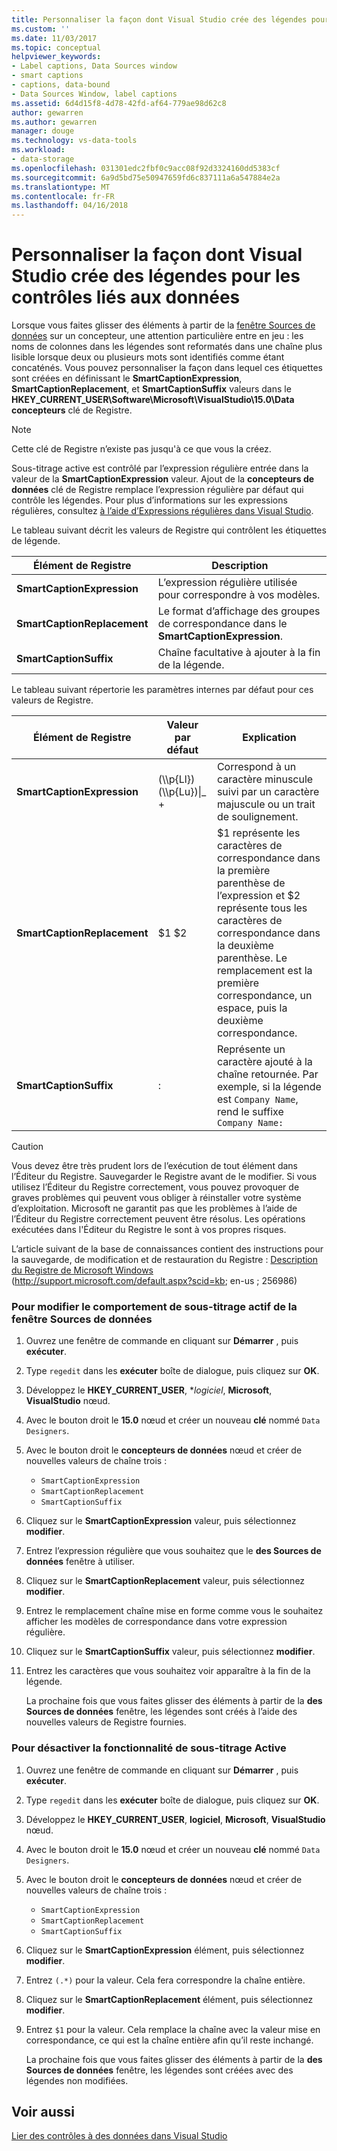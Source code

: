 ```yaml
---
title: Personnaliser la façon dont Visual Studio crée des légendes pour les contrôles liés aux données | Documents Microsoft
ms.custom: ''
ms.date: 11/03/2017
ms.topic: conceptual
helpviewer_keywords:
- Label captions, Data Sources window
- smart captions
- captions, data-bound
- Data Sources Window, label captions
ms.assetid: 6d4d15f8-4d78-42fd-af64-779ae98d62c8
author: gewarren
ms.author: gewarren
manager: douge
ms.technology: vs-data-tools
ms.workload:
- data-storage
ms.openlocfilehash: 031301edc2fbf0c9acc08f92d3324160dd5383cf
ms.sourcegitcommit: 6a9d5bd75e50947659fd6c837111a6a547884e2a
ms.translationtype: MT
ms.contentlocale: fr-FR
ms.lasthandoff: 04/16/2018
---
```

# <a name="customize-how-visual-studio-creates-captions-for-data-bound-controls"></a>Personnaliser la façon dont Visual Studio crée des légendes pour les contrôles liés aux données
Lorsque vous faites glisser des éléments à partir de la [fenêtre Sources de données](add-new-data-sources.md) sur un concepteur, une attention particulière entre en jeu : les noms de colonnes dans les légendes sont reformatés dans une chaîne plus lisible lorsque deux ou plusieurs mots sont identifiés comme étant concaténés. Vous pouvez personnaliser la façon dans lequel ces étiquettes sont créées en définissant le **SmartCaptionExpression**, **SmartCaptionReplacement**, et **SmartCaptionSuffix** valeurs dans le **HKEY_CURRENT_USER\Software\Microsoft\VisualStudio\15.0\Data concepteurs** clé de Registre.  
  
> [!NOTE]
> Cette clé de Registre n’existe pas jusqu'à ce que vous la créez.  
  
Sous-titrage active est contrôlé par l’expression régulière entrée dans la valeur de la **SmartCaptionExpression** valeur. Ajout de la **concepteurs de données** clé de Registre remplace l’expression régulière par défaut qui contrôle les légendes. Pour plus d’informations sur les expressions régulières, consultez [à l’aide d’Expressions régulières dans Visual Studio](../ide/using-regular-expressions-in-visual-studio.md).  
  
Le tableau suivant décrit les valeurs de Registre qui contrôlent les étiquettes de légende.  
  
|Élément de Registre|Description|  
|-------------------|-----------------|  
|**SmartCaptionExpression**|L’expression régulière utilisée pour correspondre à vos modèles.|  
|**SmartCaptionReplacement**|Le format d’affichage des groupes de correspondance dans le **SmartCaptionExpression**.|  
|**SmartCaptionSuffix**|Chaîne facultative à ajouter à la fin de la légende.|  
  
Le tableau suivant répertorie les paramètres internes par défaut pour ces valeurs de Registre.  
  
|Élément de Registre|Valeur par défaut|Explication|  
|-------------------|-------------------|-----------------|  
|**SmartCaptionExpression**|(\\\p{Ll}) (\\\p{Lu})&#124;_ +|Correspond à un caractère minuscule suivi par un caractère majuscule ou un trait de soulignement.|  
|**SmartCaptionReplacement**|$1 $2|$1 représente les caractères de correspondance dans la première parenthèse de l’expression et $2 représente tous les caractères de correspondance dans la deuxième parenthèse. Le remplacement est la première correspondance, un espace, puis la deuxième correspondance.|  
|**SmartCaptionSuffix**|:|Représente un caractère ajouté à la chaîne retournée. Par exemple, si la légende est `Company Name`, rend le suffixe `Company Name:`|  
  
> [!CAUTION]
> Vous devez être très prudent lors de l’exécution de tout élément dans l’Éditeur du Registre. Sauvegarder le Registre avant de le modifier. Si vous utilisez l’Éditeur du Registre correctement, vous pouvez provoquer de graves problèmes qui peuvent vous obliger à réinstaller votre système d’exploitation. Microsoft ne garantit pas que les problèmes à l’aide de l’Éditeur du Registre correctement peuvent être résolus. Les opérations exécutées dans l'Éditeur du Registre le sont à vos propres risques.  
>   
>  L’article suivant de la base de connaissances contient des instructions pour la sauvegarde, de modification et de restauration du Registre : [Description du Registre de Microsoft Windows](http://support.microsoft.com/default.aspx?scid=kb;en-us;256986) (http://support.microsoft.com/default.aspx?scid=kb; en-us ; 256986)  
  
### <a name="to-modify-the-smart-captioning-behavior-of-the-data-sources-window"></a>Pour modifier le comportement de sous-titrage actif de la fenêtre Sources de données  
  
1.  Ouvrez une fenêtre de commande en cliquant sur **Démarrer** , puis **exécuter**.  
  
2.  Type `regedit` dans les **exécuter** boîte de dialogue, puis cliquez sur **OK**.  
  
3.  Développez le **HKEY_CURRENT_USER**, **logiciel*, **Microsoft**, **VisualStudio** nœud.  
  
7.  Avec le bouton droit le **15.0** nœud et créer un nouveau **clé** nommé `Data Designers`.  
  
8.  Avec le bouton droit le **concepteurs de données** nœud et créer de nouvelles valeurs de chaîne trois :

    - `SmartCaptionExpression`
    - `SmartCaptionReplacement`
    - `SmartCaptionSuffix`
  
11. Cliquez sur le **SmartCaptionExpression** valeur, puis sélectionnez **modifier**.  
  
12. Entrez l’expression régulière que vous souhaitez que le **des Sources de données** fenêtre à utiliser.  
  
13. Cliquez sur le **SmartCaptionReplacement** valeur, puis sélectionnez **modifier**.  
  
14. Entrez le remplacement chaîne mise en forme comme vous le souhaitez afficher les modèles de correspondance dans votre expression régulière.  
  
15. Cliquez sur le **SmartCaptionSuffix** valeur, puis sélectionnez **modifier**.  
  
16. Entrez les caractères que vous souhaitez voir apparaître à la fin de la légende.  
  
    La prochaine fois que vous faites glisser des éléments à partir de la **des Sources de données** fenêtre, les légendes sont créés à l’aide des nouvelles valeurs de Registre fournies.  
  
### <a name="to-turn-off-the-smart-captioning-feature"></a>Pour désactiver la fonctionnalité de sous-titrage Active  
  
1.  Ouvrez une fenêtre de commande en cliquant sur **Démarrer** , puis **exécuter**.  
  
2.  Type `regedit` dans les **exécuter** boîte de dialogue, puis cliquez sur **OK**.  
  
3.  Développez le **HKEY_CURRENT_USER**, **logiciel**, **Microsoft**, **VisualStudio** nœud.  
  
7.  Avec le bouton droit le **15.0** nœud et créer un nouveau **clé** nommé `Data Designers`.  
  
8.  Avec le bouton droit le **concepteurs de données** nœud et créer de nouvelles valeurs de chaîne trois :

    - `SmartCaptionExpression`
    - `SmartCaptionReplacement`
    - `SmartCaptionSuffix`
  
11. Cliquez sur le **SmartCaptionExpression** élément, puis sélectionnez **modifier**.  
  
12. Entrez `(.*)` pour la valeur. Cela fera correspondre la chaîne entière.  
  
13. Cliquez sur le **SmartCaptionReplacement** élément, puis sélectionnez **modifier**.  
  
14. Entrez `$1` pour la valeur. Cela remplace la chaîne avec la valeur mise en correspondance, ce qui est la chaîne entière afin qu’il reste inchangé.  
  
    La prochaine fois que vous faites glisser des éléments à partir de la **des Sources de données** fenêtre, les légendes sont créées avec des légendes non modifiées.  
  
## <a name="see-also"></a>Voir aussi  
[Lier des contrôles à des données dans Visual Studio](../data-tools/bind-controls-to-data-in-visual-studio.md)